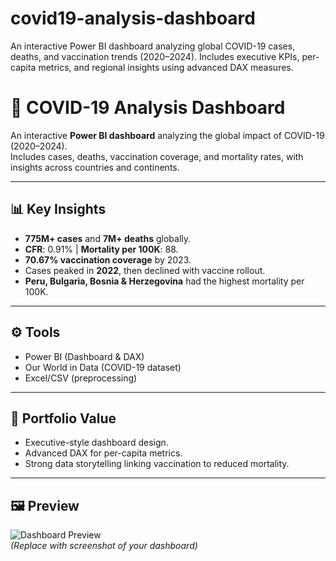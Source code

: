# covid19-analysis-dashboard
An interactive Power BI dashboard analyzing global COVID-19 cases, deaths, and vaccination trends (2020–2024). Includes executive KPIs, per-capita metrics, and regional insights using advanced DAX measures.
# 🦠 COVID-19 Analysis Dashboard  

An interactive **Power BI dashboard** analyzing the global impact of COVID-19 (2020–2024).  
Includes cases, deaths, vaccination coverage, and mortality rates, with insights across countries and continents.  

---

## 📊 Key Insights  
- **775M+ cases** and **7M+ deaths** globally.  
- **CFR**: 0.91% | **Mortality per 100K**: 88.  
- **70.67% vaccination coverage** by 2023.  
- Cases peaked in **2022**, then declined with vaccine rollout.  
- **Peru, Bulgaria, Bosnia & Herzegovina** had the highest mortality per 100K.  

---

## ⚙️ Tools  
- Power BI (Dashboard & DAX)  
- Our World in Data (COVID-19 dataset)  
- Excel/CSV (preprocessing)  

---

## 🚀 Portfolio Value  
- Executive-style dashboard design.  
- Advanced DAX for per-capita metrics.  
- Strong data storytelling linking vaccination to reduced mortality.  

---

## 🖼️ Preview  
![Dashboard Preview](link-to-your-screenshot.png)  
*(Replace with screenshot of your dashboard)*  

